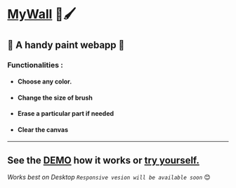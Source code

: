 # [MyWall](https://debugagrawal.github.io/MyWall) 🎨🖌

## 👀 A handy paint webapp 👀

### Functionalities :

* #### Choose any color.
* #### Change the size of brush
* #### Erase a particular part if needed
* #### Clear the canvas
---
 <b>See the [DEMO](https://twitter.com/debugagrawal/status/1315994745265549312) how it works or <a href="https://debugagrawal.github.io/MyWall" targe="_blank">try yourself.</a></b>
---


_Works best on Desktop `Responsive vesion will be available soon`_ 😊
